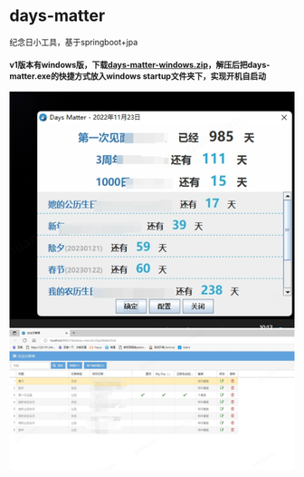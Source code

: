 # days-matter
纪念日小工具，基于springboot+jpa
#### v1版本有windows版，下载[days-matter-windows.zip](https://github.com/ghuan/days-matter/releases/download/v1/days-matter-windows.zip)，解压后把days-matter.exe的快捷方式放入windows startup文件夹下，实现开机自启动
![days-matter.png](https://github.com/ghuan/days-matter/blob/main/days-matter.png?raw=true)
![days-matter-set.jpeg](https://github.com/ghuan/days-matter/blob/main/days-matter-set.jpeg?raw=true)
